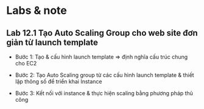 # Labs & note

## Lab 12.1 Tạo Auto Scaling Group cho web site đơn giản từ launch template

+ Bước 1: Tạo & cấu hình launch template => định nghĩa cấu trúc chung cho EC2

+ Bước 2: Tạo Auto Scaling group từ các cấu hình launch template & thiết lập thông số để triển khai Instance

+ Bước 3: Kết nối với instance & thực hiện scaling bằng phương pháp thủ công